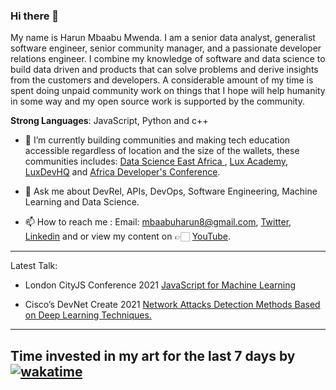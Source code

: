 ### Hi there 👋

My name is Harun Mbaabu Mwenda. I am a senior data analyst, generalist software engineer, senior community manager, and a passionate developer relations engineer. I combine my knowledge of software and data science to build data driven and products that can solve problems and derive insights from the customers and developers. A considerable amount of my time is spent doing unpaid community work on things that I hope will help humanity in some way and my open source work is supported by the community.

**Strong Languages**: JavaScript, Python and c++
  
- 🔭 I’m currently building communities and making tech education accessible regardless of location and the size of the wallets, these communities  includes:  [Data Science  East  Africa ](https://twitter.com/DSEAfrica), [Lux Academy](https://twitter.com/lux_academy), [LuxDevHQ](https://twitter.com/LuxDevHQ) and [Africa Developer's Conference](https://twitter.com/AfricaDevsConf).

- 💬 Ask me about DevRel, APIs, DevOps, Software Engineering, Machine Learning and Data Science.

- 📫 How to reach me : Email: mbaabuharun8@gmail.com, [Twitter](https://twitter.com/HarunMbaabu), [Linkedin](https://www.linkedin.com/in/mbaabu-harun-mwenda-8a89ab174/) and or view my content on 👉🏻 [YouTube](https://www.youtube.com/channel/UCS-zdr8_cuUGNvOhLKUkjZQ).

--------------

Latest Talk:
* London CityJS Conference 2021 [JavaScript for Machine Learning](https://cityjsconf.org/speaker/602044dd75e90e35cb2f21c1)

* Cisco’s DevNet Create 2021 [Network Attacks Detection Methods Based on Deep Learning Techniques.](https://youtu.be/WSdOVCIBj5A)


--------------
Time invested in my art for the last 7 days by [![wakatime](https://wakatime.com/badge/user/e350a43c-e355-4f24-90e7-548e4dca8f76.svg)](https://wakatime.com/@e350a43c-e355-4f24-90e7-548e4dca8f76)
--------------

